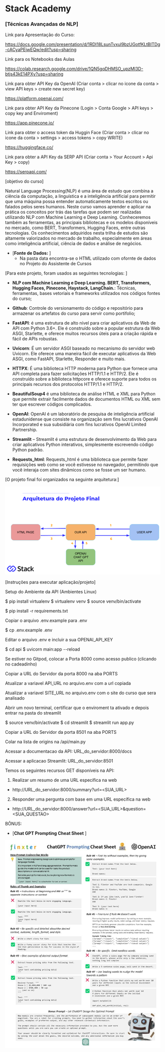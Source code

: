 # Stack Academy

### [Técnicas Avançadas de NLP]

Link para Apresentação do Curso:

https://docs.google.com/presentation/d/1RDI18LsunTvxul9bzUGotfKLtBITDg-cACyaPEjwEQw/edit?usp=sharing

Link para os Notebooks das Aulas

https://colab.research.google.com/drive/1QN5gqDHMSO_upzMI3D-btjs43kE14PXy?usp=sharing

Link para obter API Key da OpenAI (Criar conta > clicar no icone da conta > view API keys > create new secret key)

https://platform.openai.com/

Link para obter API Key da Pinecone (Login > Conta Google > API keys > copy key and Enviroment)

https://app.pinecone.io/

Link para obter o access token da Huggin Face (Criar conta > clicar no icone da conta > settings > access tokens > copy WRITE)

https://huggingface.co/

Link para obter a API Key da SERP API (Criar conta > Your Account > Api Key > copy)

https://serpapi.com/


[objetivo do curso]

Natural Language Processing(NLP) é uma área de estudo que combina a ciência da computação, a linguística e a inteligência artificial para permitir que uma máquina possa entender automaticamente textos escritos ou falados pelos seres humanos. Neste curso vamos aprender e aplicar na prática os conceitos por trás das tarefas que podem ser realizadas utilizando NLP com Machine Learning  e Deep Learning. Conheceremos também as ferramentas, as principais bibliotecas e os modelos disponíveis no mercado, como BERT, Transformers, Hugging Faces, entre outras tecnologias. Os conhecimentos adquiridos nesta trilha de estudos são altamente valorizados no mercado de trabalho, especialmente em áreas como inteligência artificial, ciência de dados e análise de negócios.

- [**Fonte de Dados:** ]
  - Na pasta data encontra-se o HTML utilizado com ofornte de dados no Projeto do Assistente de Cursos  

[Para este projeto, foram usados as seguintes tecnologias: ]

- **NLP com Machine Learning  e Deep Learning. BERT, Transformers, Hugging Faces, Pinecone, Haystack, LangChain.**: Técnicas, ferramentas, bases vetoriais e frameworks utilizados nos códigos fontes do curso;

- **Github**: Controle do versionamento do código e repositório para armazenar os artefatos do curso para servir como portifolio;

- **FastAPI**: é uma estrutura de alto nível para criar aplicativos da Web de API com Python 3.6+. Ele é construído sobre a popular estrutura da Web ASGI, Starlette, e oferece muitos recursos úteis para a criação rápida e fácil de APIs robustas.

- **Uvicorn**: É um servidor ASGI baseado no mecanismo do servidor web Uvicorn. Ele oferece uma maneira fácil de executar aplicativos da Web ASGI, como FastAPI, Starlette, Responder e muito mais.

- **HTTPX**: É uma biblioteca HTTP moderna para Python que fornece uma API completa para fazer solicitações HTTP/1.1 e HTTP/2. Ele é construído sobre a biblioteca httpcore e oferece suporte para todos os principais recursos dos protocolos HTTP/1.1 e HTTP/2.

- **BeautifulSoup4** é uma biblioteca de análise HTML e XML para Python que permite extrair facilmente dados de documentos HTML ou XML sem ter que escrever códigos complicados.

- **OpenAI**: OpenAI é um laboratório de pesquisa de inteligência artificial estadunidense que consiste na organização sem fins lucrativos OpenAI Incorporated e sua subsidiária com fins lucrativos OpenAI Limited Partnership.

- **Streamlit** – Streamlit é uma estrutura de desenvolvimento da Web para criar aplicativos Python interativos, simplesmente escrevendo código Python padrão.

- **Requests_html**: Requests_html é uma biblioteca que permite fazer requisições web como se você estivesse no navegador, permitindo que você interaja com sites dinâmicos como se fosse um ser humano.

[O projeto final foi organizados na seguinte arquitetura:] 

![alt text](./img/arquitetura.png)

[Instruções para executar aplicação/projeto]

Setup do Ambiente da API (Ambientes Linux)

$ pip install virtualenv
$ virtualenv venv
$ source venv/bin/activate

$ pip install -r requirements.txt

Copiar o arquivo .env.example para .env

$ cp .env.example .env

Editar o arquivo .env e incluir a sua OPENAI_API_KEY

$ cd api
$ uvicorn main:app --reload

Se estiver no Gitpod, colocar a Porta 8000 como acesso publico (clicando no cadeadinho)

Copiar a URL do Servidor da porta 8000 na aba PORTS

Atualizar a variavel API_URL no arquivo.env com a url copiada

Atualizar a variavel SITE_URL no arquivo.env com o site do curso que sera analisado

Abrir um novo terminal, certificar que o enviroment ta ativado e depois entrar na pasta do streamlit

$ source venv/bin/activate
$ cd streamlit
$ streamlit run app.py

Copiar a URL do Servidor da porta 8501 na aba PORTS

Colar na lista de origins na /api/main.py

Acessar a documentacao da API: URL_do_servidor:8000/docs 

Acessar a aplicacao Streamlit: URL_do_servidor:8501

Temos os seguintes recursos GET disponíveis na API:
 
1. Realizar um resumo de uma URL específica na web

- http://URL_do_servidor:8000/summary?url=<SUA_URL>

2. Responder uma pergunta com base em uma URL específica na web

- http://URL_do_servidor:8000/answer?url=<SUA_URL>&question=<SUA_QUESTAO>

BÔNUS:

- [**Chat GPT Prompting Cheat Sheet** ]

![alt text](./prompt_engineering/chatgpt-prompting-cheat-sheet.jpg)